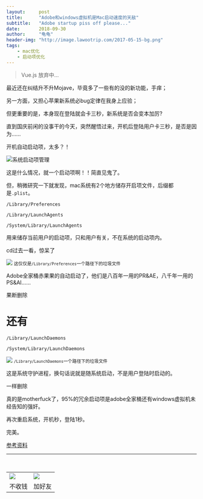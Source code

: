 ```yaml
---
layout:     post
title:      "Adobe和windows虚拟机是Mac启动速度的天敌"
subtitle:   "Adobe startup piss off please..."
date:       2018-09-30
author:     "龟龟"
header-img: "http://image.lawootrip.com/2017-05-15-bg.png"
tags:
    - mac优化
    - 启动项优化
---
```


>Vue.js 放弃中...

最近还在纠结升不升Mojave，毕竟多了一些有的没的新功能，手痒；

另一方面，又担心苹果新系统必bug定律在我身上应验；

但更重要的是，本身现在登陆就会卡三秒，新系统是否会变本加厉?

直到国庆前闲的没事干的今天，突然醒悟过来，开机后登陆用户卡三秒，是否是因为……

开机自动启动项，太多？！



![系统启动项管理](http://image.lawootrip.com/Xnip2018-09-30_11-58-25.png)

这是什么情况，就一个启动项啊！！简直见鬼了。

但，稍微研究一下就发现，mac系统有2个地方储存开启项文件，后缀都是`.plist`。

`/Library/Preferences`

`/Library/LaunchAgents`

`/System/Library/LaunchAgents`

用来储存当前用户的启动项，只和用户有关，不在系统的启动项内。

cd过去一看，惊呆了

![](http://image.lawootrip.com/Xnip2018-09-30_12-05-49.png)
<small class="img-hint">这仅仅是`/Library/Preferences`一个路径下的垃圾文件</small>


Adobe全家桶赤果果的自动启动了，他们是八百年一用的PR&AE，八千年一用的PS&AI……

果断删除

# 还有

`/Library/LaunchDaemons`

`/System/Library/LaunchDaemons`

![](http://image.lawootrip.com/Xnip2018-09-30_12-06-15.png)
<small class="img-hint">`/Library/LaunchDaemons`一个路径下的垃圾文件</small>

这是系统守护进程，换句话说就是随系统启动，不是用户登陆时启动的。

一样删除

真的是motherfuck了，95%的冗余启动项是adobe全家桶还有windows虚拟机未经告知的强奸。

再次重启系统，开机秒，登陆1秒。

完美。

[参考资料](https://blog.csdn.net/astarring/article/details/69055218)




----
<br />
<table border="0">
    <tr border="0">
        <td>
            <img src="http://image.lawootrip.com/0%20%2837%29.gif">
        </td>
        <td>
            <img src="http://image.lawootrip.com/1490924677.png">
        </td>
    </tr>
    <tr>
        <td style="text-align:center">
            <span>不收钱</span>
        </td>
        <td style="text-align:center">
            <span>加好友</span>
        </td>
    </tr>
</table>

